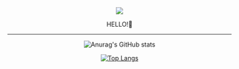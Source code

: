 <div align ="center">

<img src="https://capsule-render.vercel.app/api?type=Waving&color=auto&height=300&section=light&text=SAEM-HYUN&fontSize=30" />

  HELLO!🙋

</div>
<hr>
  
<div align = "center">
  
![Anurag's GitHub stats](https://github-readme-stats.vercel.app/api?username=SaemHyun&show_icons=true&theme=graywhite)

  [![Top Langs](https://github-readme-stats.vercel.app/api/top-langs/?username=SaemHyun&layout=compact)](https://github.com/SaemHyun/github-readme-stats)

</div>
